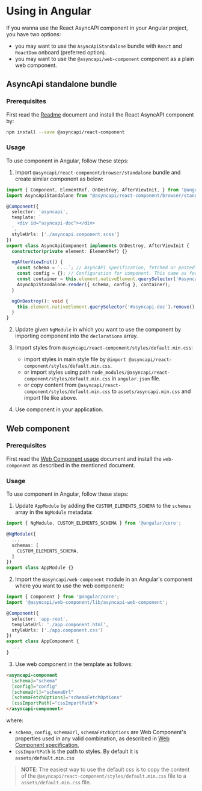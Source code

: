 # Using in Angular

If you wanna use the React AsyncAPI component in your Angular project, you have two options:

- you may want to use the `AsyncApiStandalone` bundle with `React` and `ReactDom` onboard (preferred option).
- you may want to use the `@asyncapi/web-component` component as a plain web component.

## AsyncApi standalone bundle

### Prerequisites

First read the [Readme](../../Readme.md) document and install the React AsyncAPI component by:

```sh
npm install --save @asyncapi/react-component
```

### Usage

To use component in Angular, follow these steps:

1. Import `@asyncapi/react-component/browser/standalone` bundle and create similar component as below:

  ```ts
  import { Component, ElementRef, OnDestroy, AfterViewInit, } from '@angular/core';
  import AsyncApiStandalone from "@asyncapi/react-component/browser/standalone";

  @Component({
    selector: 'asyncapi',
    template: `
      <div id="asyncapi-doc"></div>
    `,
    styleUrls: ['./asyncapi.component.scss']
  })
  export class AsyncApiComponent implements OnDestroy, AfterViewInit {
    constructor(private element: ElementRef) {}

    ngAfterViewInit() {
      const schema = `...`; // AsyncAPI specification, fetched or pasted.
      const config = {}; // Configuration for component. This same as for normal React component
      const container = this.element.nativeElement.querySelector('#asyncapi-doc');
      AsyncApiStandalone.render({ schema, config }, container);
    }

    ngOnDestroy(): void {
      this.element.nativeElement.querySelector('#asyncapi-doc').remove();
    }
  }
  ```

2. Update given `NgModule` in which you want to use the component by importing component into the `declarations` array.

3. Import styles from `@asyncapi/react-component/styles/default.min.css`:

   - import styles in main style file by `@import @asyncapi/react-component/styles/default.min.css`.
   - or import styles using path `node_modules/@asyncapi/react-component/styles/default.min.css` in `angular.json` file.
   - or copy content from `@asyncapi/react-component/styles/default.min.css` to `assets/asyncapi.min.css` and import file like above.

4. Use component in your application.

## Web component

### Prerequisites

First read the [Web Component usage](./web-component.md) document and install the `web-component` as described in the mentioned document.

### Usage

To use component in Angular, follow these steps:

1. Update `AppModule` by adding the `CUSTOM_ELEMENTS_SCHEMA` to the `schemas` array in the `NgModule` metadata:

  ```ts
  import { NgModule, CUSTOM_ELEMENTS_SCHEMA } from '@angular/core';

  @NgModule({
    ...
    schemas: [
      CUSTOM_ELEMENTS_SCHEMA,
    ]
  })
  export class AppModule {}
  ```

2. Import the `@asyncapi/web-component` module in an Angular's component where you want to use the web component: 

  ```ts
  import { Component } from '@angular/core';
  import '@asyncapi/web-component/lib/asyncapi-web-component';

  @Component({
    selector: 'app-root',
    templateUrl: './app.component.html',
    styleUrls: ['./app.component.css']
  })
  export class AppComponent {
    ...
  }
  ```

3. Use web component in the template as follows:

  ```html
  <asyncapi-component
    [schema]="schema"
    [config]="config"
    [schemaUrl]="schemaUrl"
    [schemaFetchOptions]="schemaFetchOptions"
    [cssImportPath]="cssImportPath">
  </asyncapi-component>
  ```
 
  where:
  
  - `schema`, `config`, `schemaUrl`, `schemaFetchOptions` are Web Component's properties used in any valid combination, as described in [Web Component specification](#web-component),
  - `cssImportPath` is the path to styles. By default it is `assets/default.min.css`

  > **NOTE**: The easiest way to use the default css is to copy the content of the `@asyncapi/react-component/styles/default.min.css` file to a `assets/default.min.css` file.
